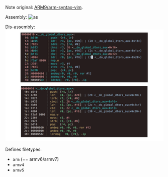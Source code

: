 Note original: [ARM9/arm-syntax-vim](https://github.com/ARM9/arm-syntax-vim).

Assembly:
![as](img/sample.png)

Dis-assembly:
![disas](img/disas-compare.png)

Defines filetypes:
- `arm` (== armv6/armv7)
- `armv4`
- `armv5`

